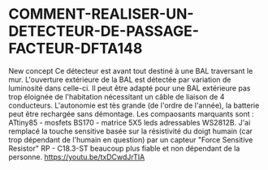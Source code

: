 # COMMENT-REALISER-UN-DETECTEUR-DE-PASSAGE-FACTEUR-DFTA148
New concept
Ce détecteur est avant tout destiné à une BAL traversant le mur. L'ouverture extérieure de la BAL est détectée  par variation de luminosité dans celle-ci.
Il peut être adapté pour une BAL extérieure pas trop éloignée de l'habitation nécessitant  un câble de liaison de 4 conducteurs.
L'autonomie est tès grande (de l'ordre de l'année), la batterie peut être rechargée sans démontage.
Les compaosants marquants sont : ATtiny85 - mosfets BS170 - matrice 5X5 leds adressables WS2812B.
J'ai remplacé la touche sensitive basée sur la résistivité du doigt humain (car trop dépendant de l'humain en question) par un capteur "Force Sensitive Resistor" RP - C18.3-ST beaucoup plus fiable et non dépendant de la personne.
https://youtu.be/txDCwdJrTIA

